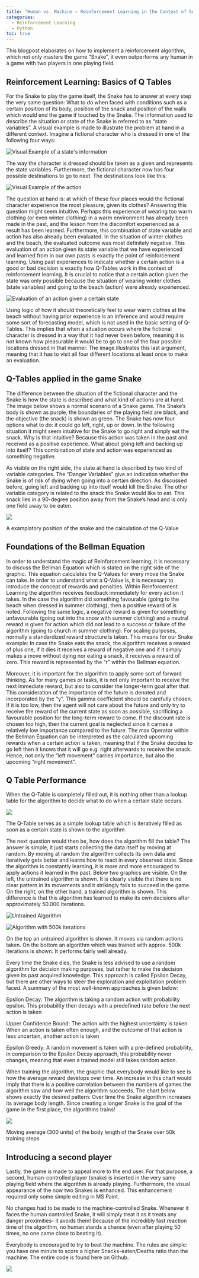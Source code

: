 ```yaml
---
title: "Human vs. Machine — Reinforcement Learning in the Context of Snake"
categories:
  - Reinforcement Learning
  - Python
toc: true
---
```



This blogpost elaborates on how to implement a reinforcement algorithm, which not only masters the game “Snake”, it even outperforms any human in a game with two players in one playing field.

## Reinforcement Learning: Basics of Q Tables

For the Snake to play the game itself, the Snake has to answer at every step the very same question: What to do when faced with conditions such as a certain position of its body, position of the snack and position of the walls which would end the game if touched by the Snake. The information used to describe the situation or state of the Snake is referred to as “state variables”. A visual example is made to illustrate the problem at hand in a different context. Imagine a fictional character who is dressed in one of the following four ways:

![Visual Example of a state's information](/assets/post_images/snake/picture1.png)

The way the character is dressed should be taken as a given and represents the state variables. Furthermore, the fictional character now has four possible destinations to go to next. The destinations look like this:

![Visual Example of the action](/assets/post_images/snake/picture2.png)

The question at hand is: at which of these four places would the fictional character experience the most pleasure, given its clothes? Answering this question might seem intuitive. Perhaps this experience of wearing too warm clothing (or even winter clothing) in a warm environment has already been made in the past, and the lesson from the discomfort experienced as a result has been learned. Furthermore, this combination of state variable and action has also already been evaluated. In the situation of winter clothes and the beach, the evaluated outcome was most definitely negative. This evaluation of an action given its state variable that we have experienced and learned from in our own pasts is exactly the point of reinforcement learning. Using past experiences to indicate whether a certain action is a good or bad decision is exactly how Q-Tables work in the context of reinforcement learning. It is crucial to notice that a certain action given the state was only possible because the situation of wearing winter clothes (state variables) and going to the beach (action) were already experienced.

![Evaluation of an action given a certain state](/assets/post_images/snake/picture3.png)

Using logic of how it should theoretically feel to wear warm clothes at the beach without having prior experience is an inference and would require some sort of forecasting model, which is not used in the basic setting of Q-Tables. This implies that when a situation occurs where the fictional character is dressed in a way that it had never been before, meaning it is not known how pleasurable it would be to go to one of the four possible locations dressed in that manner. The image illustrates this last argument, meaning that it has to visit all four different locations at least once to make an evaluation.

## Q-Tables applied in the game Snake

The difference between the situation of the fictional character and the Snake is how the state is described and what kind of actions are at hand. The image below shows a normal scenario of a Snake game. The Snake’s body is shown as purple, the boundaries of the playing field are black, and the objective (the snack) is shown as green. The Snake has now four options what to do: it could go left, right, up or down. In the following situation it might seem intuitive for the Snake to go right and simply eat the snack. Why is that intuitive? Because this action was taken in the past and received as a positive experience. What about going left and backing up into itself? This combination of state and action was experienced as something negative.

As visible on the right side, the state at hand is described by two kind of variable categories. The “Danger Variables” give an indication whether the Snake is of risk of dying when going into a certain direction. As discussed before, going left and backing up into itself would kill the Snake. The other variable category is related to the snack the Snake would like to eat. This snack lies in a 90-degree position away from the Snake’s head and is only one field away to be eaten.

![](/assets/post_images/snake/picture4.png)

A examplatory position of the snake and the calculation of the Q-Value

## Foundations of the Bellman Equation

In order to understand the magic of Reinforcement learning, it is necessary to discuss the Bellman Equation which is stated on the right side of the graphic. This equation calculates the Q-Values for every move the Snake can take. In order to understand what a Q-Value is, it is necessary to introduce the concept of rewards and penalties. Within Reinforcement Learning the algorithm receives feedback immediately for every action it takes. In the case the algorithm did something favourable (going to the beach when dressed in summer clothing), then a positive reward of is noted. Following the same logic, a negative reward is given for something unfavourable (going out into the snow with summer clothing) and a neutral reward is given for action which did not lead to a success or failure of the algorithm (going to church in summer clothing). For scaling purposes, normally a standardized reward structure is taken. This means for our Snake example: In case the Snake eats the snack, the algorithm receives a reward of plus one, if it dies it receives a reward of negative one and if it simply makes a move without dying nor eating a snack, it receives a reward of zero. This reward is represented by the “r” within the Bellman equation.

Moreover, it is important for the algorithm to apply some sort of forward thinking. As for many games or tasks, it is not only important to receive the next immediate reward, but also to consider the longer-term goal after that. This consideration of the importance of the future is denoted and incorporated by the “γ”. This gamma coefficient should be carefully chosen. If it is too low, then the agent will not care about the future and only try to receive the reward of the current state as soon as possible, sacrificing a favourable position for the long-term reward to come. If the discount rate is chosen too high, then the current goal is neglected since it carries a relatively low importance compared to the future. The max Operator within the Bellman Equation can be interpreted as the calculated upcoming rewards when a certain action is taken, meaning that if the Snake decides to go left then it knows that it will go e.g. right afterwards to receive the snack. Hence, not only the “left movement” carries importance, but also the upcoming “right movement”.

## Q Table Performance

When the Q-Table is completely filled out, it is nothing other than a lookup table for the algorithm to decide what to do when a certain state occurs.

![](/assets/post_images/snake/picture5.png)

The Q-Table serves as a simple lookup table which is iteratively filled as soon as a certain state is shown to the algorithm

The next question would then be, how does the algorithm fill the table? The answer is simple, it just starts collecting the data itself by moving at random. By moving at random the algorithm collects its own data and iteratively gets better and learns how to react in every observed state. Since the algorithm is constantly learning, it is more and more encouraged to apply actions it learned in the past. Below two graphics are visible. On the left, the untrained algorithm is shown. It is clearly visible that there is no clear pattern in its movements and it strikingly fails to succeed in the game. On the right, on the other hand, a trained algorithm is shown. This difference is that this algorithm has learned to make its own decisions after approximately 50.000 iterations.

![Untrained Algorithm](/assets/post_images/snake/picture6.gif)

![Algorithm with 500k iterations](/assets/post_images/snake/picture7.gif)

On the top an untrained algorithm is shown. It moves via random actions taken. On the bottom an algorithm which was trained with approx. 500k iterations is shown. It performs fairly well already.

Every time the Snake dies, the Snake is less advised to use a random algorithm for decision making purposes, but rather to make the decision given its past acquired knowledge. This approach is called Epsilon Decay, but there are other ways to steer the exploration and exploitation problem faced. A summary of the most well-known approaches is given below:

Epsilon Decay: The algorithm is taking a random action with probability epsilon. This probability then decays with a predefined rate before the next action is taken

Upper Confidence Bound: The action with the highest uncertainty is taken. When an action is taken often enough, and the outcome of that action is less uncertain, another action is taken

Epsilon Greedy: A random movement is taken with a pre-defined probability, in comparison to the Epsilon Decay approach, this probability never changes, meaning that even a trained model still takes random action.

When training the algorithm, the graphic that everybody would like to see is how the average reward develops over time. An increase in this chart would imply that there is a positive correlation between the numbers of games the algorithm saw and how well the algorithm succeeds. The chart below shows exactly the desired pattern: Over time the Snake algorithm increases its average body length. Since creating a longer Snake is the goal of the game in the first place, the algorithms trains!

![](/assets/post_images/snake/picture8.png)

Moving average (300 units) of the body length of the Snake over 50k training steps

## Introducing a second player

Lastly, the game is made to appeal more to the end user. For that purpose, a second, human-controlled player (snake) is inserted in the very same playing field where the algorithm is already playing. Furthermore, the visual appearance of the now two Snakes is enhanced. This enhancement required only some simple editing in MS Paint.

No changes had to be made to the machine-controlled Snake. Whenever it faces the human controlled Snake, it will simply treat it as it treats any danger proximities- it avoids them! Because of the incredibly fast reaction time of the algorithm, no human stands a chance (even after playing 50 times, no one came close to beating it).

Everybody is encouraged to try to beat the machine. The rules are simple: you have one minute to score a higher Snacks-eaten/Deaths ratio than the machine. The entire code is found here on Github.

![](/assets/post_images/snake/picture9.gif)

